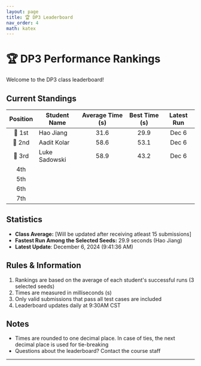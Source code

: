 ```yaml
---
layout: page
title: 🏆 DP3 Leaderboard
nav_order: 4
math: katex
---
```


# 🏆 DP3 Performance Rankings

Welcome to the DP3 class leaderboard!

## Current Standings

| Position | Student Name  | Average Time (s) | Best Time (s) | Latest Run |
| :------: | ------------- | :--------------: | :-----------: | :--------: |
|  🥇 1st  | Hao Jiang   |       31.6       |     29.9      |   Dec 6    |
|  🥈 2nd  | Aadit Kolar   |       58.6       |     53.1      |   Dec 6    |
|  🥉 3rd  |Luke Sadowski |       58.9       |     43.2      |   Dec 6    |
|   4th    |               |                  |               |            |
|   5th    |               |                  |               |            |
|   6th    |               |                  |               |            |
|   7th    |               |                  |               |            |

## Statistics
- **Class Average:** [Will be updated after receiving atleast 15 submissions]
- **Fastest Run Among the Selected Seeds:** 29.9 seconds (Hao Jiang)
- **Latest Update**: December 6, 2024 (9:41:36 AM) 

## Rules & Information

1. Rankings are based on the average of each student's successful runs (3 selected seeds)
2. Times are measured in milliseconds (s)
3. Only valid submissions that pass all test cases are included
4. Leaderboard updates daily at 9:30AM CST

## Notes

- Times are rounded to one decimal place. In case of ties, the next decimal place is used for tie-breaking
- Questions about the leaderboard? Contact the course staff

---
